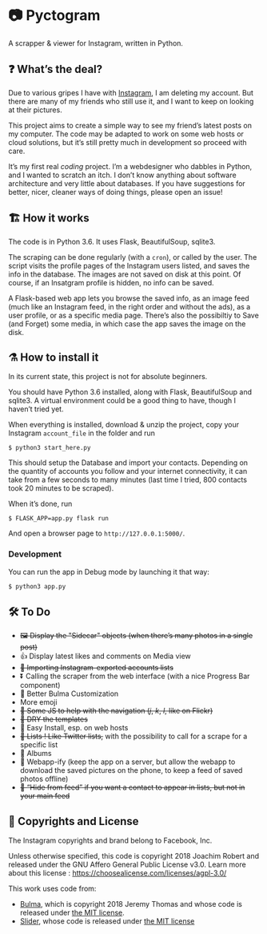 # 📷 Pyctogram

A scrapper & viewer for Instagram, written in Python.

## ❓ What’s the deal?

Due to various gripes I have with [Instagram](https://instagram.com), I am deleting my account. But there are many of my friends who still use it, and I want to keep on looking at their pictures.

This project aims to create a simple way to see my friend’s latest posts on my computer. The code may be adapted to work on some web hosts or cloud solutions, but it’s still pretty much in development so proceed with care.

It’s my first real *coding* project. I’m a webdesigner who dabbles in Python, and I wanted to scratch an itch. I don’t know anything about software architecture and very little about databases. If you have suggestions for better, nicer, cleaner ways of doing things, please open an issue!

## 🏗 How it works

The code is in Python 3.6. It uses Flask, BeautifulSoup, sqlite3.

The scraping can be done regularly (with a `cron`), or called by the user. The script visits the profile pages of the Instagram users listed, and saves the info in the database. The images are not saved on disk at this point. Of course, if an Insatgram profile is hidden, no info can be saved.

A Flask-based web app lets you browse the saved info, as an image feed (much like an Instagram feed, in the right order and without the ads), as a user profile, or as a specific media page. There’s also the possibiltiy to Save (and Forget) some media, in which case the app saves the image on the disk.

## ⚗ How to install it

In its current state, this project is not for absolute beginners.

You should have Python 3.6 installed, along with Flask, BeautifulSoup and sqlite3. A virtual environment could be a good thing to have, though I haven’t tried yet.

When everything is installed, download & unzip the project, copy your Instagram `account_file` in the folder and run

    $ python3 start_here.py

This should setup the Database and import your contacts. Depending on the quantity of accounts you follow and your internet connectivity, it can take from a few seconds to many minutes (last time I tried, 800 contacts took 20 minutes to be scraped).

When it’s done, run

    $ FLASK_APP=app.py flask run

And open a browser page to `http://127.0.0.1:5000/`.

### Development

You can run the app in Debug mode by launching it that way:
  
    $ python3 app.py

## 🛠 To Do

- ~~🖼 Display the "Sidecar" objects (when there’s many photos in a single post)~~
- 👍 Display latest likes and comments on Media view
- ~~📇 Importing Instagram-exported accounts lists~~
- ⏬ Calling the scraper from the web interface (with a nice Progress Bar component)
- 🎪 Better Bulma Customization
- More emoji
- ~~🖖 Some JS to help with the navigation (*j*, *k*, *l*, like on Flickr)~~
- ~~🌊 DRY the templates~~
- 🚚 Easy Install, esp. on web hosts
- ~~📄 Lists ! Like Twitter lists,~~ with the possibility to call for a scrape for a specific list
- 📔 Albums
- 📲 Webapp-ify (keep the app on a server, but allow the webapp to download the saved pictures on the phone, to keep a feed of saved photos offline)
- ~~🙈 “Hide from feed” if you want a contact to appear in lists, but not in your main feed~~

## 📃 Copyrights and License

The Instagram copyrights and brand belong to Facebook, Inc.

Unless otherwise specified, this code is copyright 2018 Joachim Robert and released under the GNU Affero General Public License v3.0. Learn more about this license : https://choosealicense.com/licenses/agpl-3.0/

This work uses code from:
- [Bulma](https://github.com/jgthms/bulma), which is copyright 2018 Jeremy Thomas and whose code is released under [the MIT license](https://github.com/jgthms/bulma/blob/master/LICENSE).
- [Slider](https://github.com/cferdinandi/slider), whose code is released under [the MIT license](https://github.com/jgthms/bulma/blob/master/LICENSE)
